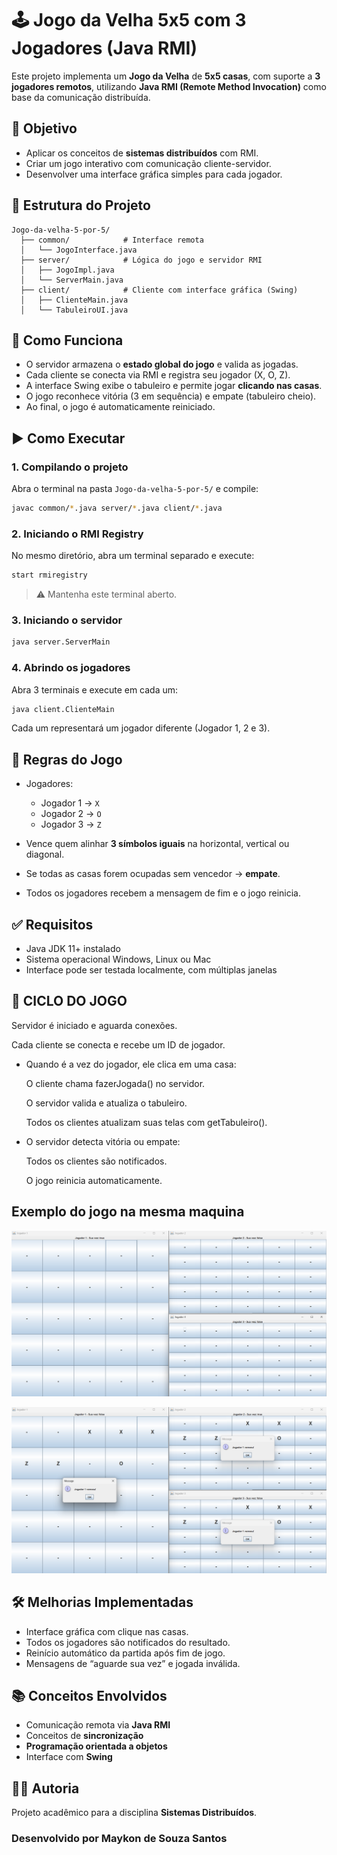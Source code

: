 
# 🕹️ Jogo da Velha 5x5 com 3 Jogadores (Java RMI)

Este projeto implementa um **Jogo da Velha** de **5x5 casas**, com suporte a **3 jogadores remotos**, utilizando **Java RMI (Remote Method Invocation)** como base da comunicação distribuída.

## 📌 Objetivo

- Aplicar os conceitos de **sistemas distribuídos** com RMI.
- Criar um jogo interativo com comunicação cliente-servidor.
- Desenvolver uma interface gráfica simples para cada jogador.

## 📂 Estrutura do Projeto

```
Jogo-da-velha-5-por-5/
  ├── common/            # Interface remota
  │   └── JogoInterface.java
  ├── server/            # Lógica do jogo e servidor RMI
  │   ├── JogoImpl.java
  │   └── ServerMain.java
  ├── client/            # Cliente com interface gráfica (Swing)
  │   ├── ClienteMain.java
  │   └── TabuleiroUI.java
```

## 🧠 Como Funciona

- O servidor armazena o **estado global do jogo** e valida as jogadas.
- Cada cliente se conecta via RMI e registra seu jogador (X, O, Z).
- A interface Swing exibe o tabuleiro e permite jogar **clicando nas casas**.
- O jogo reconhece vitória (3 em sequência) e empate (tabuleiro cheio).
- Ao final, o jogo é automaticamente reiniciado.

## ▶️ Como Executar

### 1. Compilando o projeto

Abra o terminal na pasta `Jogo-da-velha-5-por-5/` e compile:

```bash
javac common/*.java server/*.java client/*.java
```

### 2. Iniciando o RMI Registry

No mesmo diretório, abra um terminal separado e execute:

```bash
start rmiregistry
```

> ⚠️ Mantenha este terminal aberto.

### 3. Iniciando o servidor

```bash
java server.ServerMain
```

### 4. Abrindo os jogadores

Abra 3 terminais e execute em cada um:

```bash
java client.ClienteMain
```

Cada um representará um jogador diferente (Jogador 1, 2 e 3).

## 🏁 Regras do Jogo

- Jogadores:  
  - Jogador 1 → `X`  
  - Jogador 2 → `O`  
  - Jogador 3 → `Z`

- Vence quem alinhar **3 símbolos iguais** na horizontal, vertical ou diagonal.
- Se todas as casas forem ocupadas sem vencedor → **empate**.
- Todos os jogadores recebem a mensagem de fim e o jogo reinicia.

## ✅ Requisitos

- Java JDK 11+ instalado
- Sistema operacional Windows, Linux ou Mac
- Interface pode ser testada localmente, com múltiplas janelas

## 🔄 CICLO DO JOGO
Servidor é iniciado e aguarda conexões.

Cada cliente se conecta e recebe um ID de jogador.

- Quando é a vez do jogador, ele clica em uma casa:

     O cliente chama fazerJogada() no servidor.

     O servidor valida e atualiza o tabuleiro.

     Todos os clientes atualizam suas telas com getTabuleiro().

- O servidor detecta vitória ou empate:

     Todos os clientes são notificados.

     O jogo reinicia automaticamente.



## Exemplo do jogo na mesma maquina
![alt text](image.png)

![alt text](image-1.png)

## 🛠️ Melhorias Implementadas

- Interface gráfica com clique nas casas.
- Todos os jogadores são notificados do resultado.
- Reinício automático da partida após fim de jogo.
- Mensagens de “aguarde sua vez” e jogada inválida.

## 📚 Conceitos Envolvidos

- Comunicação remota via **Java RMI**
- Conceitos de **sincronização**
- **Programação orientada a objetos**
- Interface com **Swing**

## 👨‍💻 Autoria

Projeto acadêmico para a disciplina **Sistemas Distribuídos**.
### Desenvolvido por Maykon de Souza Santos
